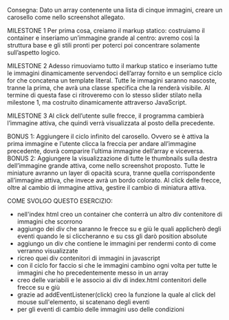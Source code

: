 Consegna:
Dato un array contenente una lista di cinque immagini, creare un carosello come nello screenshot allegato.

MILESTONE 1
Per prima cosa, creiamo il markup statico: costruiamo il container e inseriamo un’immagine grande al centro: avremo così la struttura base e gli stili pronti per poterci poi concentrare solamente sull’aspetto logico.

MILESTONE 2
Adesso rimuoviamo tutto il markup statico e inseriamo tutte le immagini dinamicamente servendoci dell’array fornito e un semplice ciclo for che concatena un template literal.
Tutte le immagini saranno nascoste, tranne la prima, che avrà una classe specifica che la renderà visibile.
Al termine di questa fase ci ritroveremo con lo stesso slider stilato nella milestone 1, ma costruito dinamicamente attraverso JavaScript.

MILESTONE 3
Al click dell’utente sulle frecce, il programma cambierà l’immagine attiva, che quindi verrà visualizzata al posto della precedente.

BONUS 1:
Aggiungere il ciclo infinito del carosello. Ovvero se è attiva la prima immagine e l’utente clicca la freccia per andare all’immagine precedente, dovrà comparire l’ultima immagine dell’array e viceversa.
BONUS 2:
Aggiungere la visualizzazione di tutte le thumbnails sulla destra dell’immagine grande attiva, come nello screenshot proposto. Tutte le miniature avranno un layer di opacità scura, tranne quella corrispondente all’immagine attiva, che invece avrà un bordo colorato.
Al click delle frecce, oltre al cambio di immagine attiva, gestire il cambio di miniatura attiva.

COME SVOLGO QUESTO ESERCIZIO:

- nell'index html creo un container che conterrà un altro div contenitore di immagini che scorrono
- aggiungo dei div che saranno le frecce su e giù le quali applicherò degli eventi quando le si cliccheranno e su css gli darò position absolute
- aggiungo un div che contiene le immagini per rendermi conto di come verranno visualizzate
- ricreo quei div contenitori di immagini in javascript 
- con il ciclo for faccio si che le immagini cambino ogni volta per tutte le immagini che ho precedentemente messo in un array
- creo delle variabili e le associo ai div di index.html contenitori delle frecce su e giù
- grazie ad addEventListener(click) creo la funzione la quale al click del mouse sull'elemento, si scatenano degli eventi
- per gli eventi di cambio delle immagini uso delle condizioni


